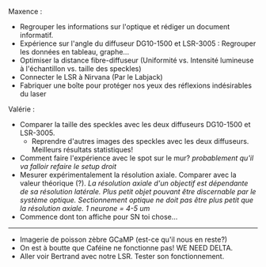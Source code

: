 Maxence : 
  - Regrouper les informations sur l'optique et rédiger un document informatif. 
  - Expérience sur l'angle du diffuseur DG10-1500 et LSR-3005 : Regrouper les données en tableau, graphe...
  - Optimiser la distance fibre-diffuseur (Uniformité vs. Intensité lumineuse à l'échantillon vs. taille des speckles)
  - Connecter le LSR à Nirvana (Par le Labjack)
  - Fabriquer une boîte pour protéger nos yeux des réflexions indésirables du laser
    
  
Valérie : 
  - Comparer la taille des speckles avec les deux diffuseurs DG10-1500 et LSR-3005.
    - Reprendre d'autres images des speckles avec les deux diffuseurs. Meilleurs résultats statistiques! 
  - Comment faire l'expérience avec le spot sur le mur? *probablement qu'il va falloir refaire le setup droit*
  - Mesurer expérimentalement la résolution axiale. Comparer avec la valeur théorique (?). 
    *La résolution axiale d'un objectif est dépendante de sa résolution latérale.*
    *Plus petit objet pouvant être discernable par le système optique.*
    *Sectionnement optique ne doit pas être plus petit que la résolution axiale.* 
    *1 neurone = 4-5 um*
  - Commence dont ton affiche pour SN toi chose... 
 
 
 
 _______________________________________________________
 
 - Imagerie de poisson zèbre GCaMP (est-ce qu'il nous en reste?)
 - On est à boutte que Caféine ne fonctionne pas! WE NEED DELTA. 
 - Aller voir Bertrand avec notre LSR. Tester son fonctionnement. 
 

